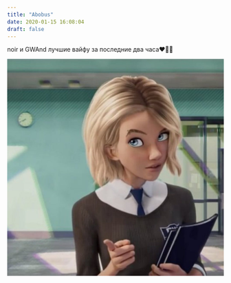 ```yaml
---
title: "Abobus"
date: 2020-01-15 16:08:04
draft: false
---
```


noir и GWAnd лучшие вайфу за последние два часа❤💋💘

![](/img/vk/bs1CZD6UFhc.jpg)

